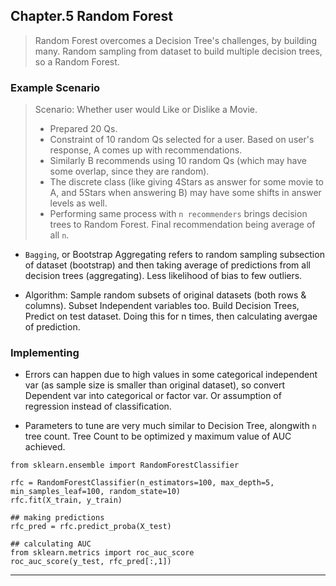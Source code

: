 
## Chapter.5 Random Forest

> Random Forest overcomes a Decision Tree's challenges, by building many. Random sampling from dataset to build multiple decision trees, so a Random Forest.

### Example Scenario

> Scenario: Whether user would Like or Dislike a Movie.
> * Prepared 20 Qs.
> * Constraint of 10 random Qs selected for a user. Based on user's response, A comes up with recommendations.
> * Similarly B recommends using 10 random Qs (which may have some overlap, since they are random).
> * The discrete class (like giving 4Stars as answer for some movie to A, and 5Stars when answering B) may have some shifts in answer levels as well.
> * Performing same process with `n recommenders` brings decision trees to Random Forest. Final recommendation being average of all `n`.

* `Bagging`, or Bootstrap Aggregating refers to random sampling subsection of dataset (bootstrap) and then taking average of predictions from all decision trees (aggregating). Less likelihood of bias to few outliers.

* Algorithm: Sample random subsets of original datasets (both rows & columns). Subset Independent variables too. Build Decision Trees, Predict on test dataset. Doing this for n times, then calculating avergae of prediction.


### Implementing

* Errors can happen due to high values in some categorical independent var (as sample size is smaller than original dataset), so convert Dependent var into categorical or factor var. Or assumption of regression instead of classification.

* Parameters to tune are very much similar to Decision Tree, alongwith `n` tree count. Tree Count to be optimized y maximum value of AUC achieved.

```
from sklearn.ensemble import RandomForestClassifier

rfc = RandomForestClassifier(n_estimators=100, max_depth=5, min_samples_leaf=100, random_state=10)
rfc.fit(X_train, y_train)

## making predictions
rfc_pred = rfc.predict_proba(X_test)

## calculating AUC
from sklearn.metrics import roc_auc_score
roc_auc_score(y_test, rfc_pred[:,1])
```

---
